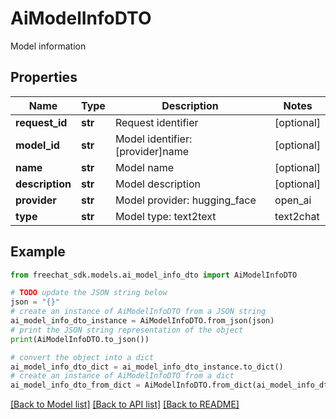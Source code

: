# AiModelInfoDTO

Model information

## Properties

Name | Type | Description | Notes
------------ | ------------- | ------------- | -------------
**request_id** | **str** | Request identifier | [optional] 
**model_id** | **str** | Model identifier: [provider]name | [optional] 
**name** | **str** | Model name | [optional] 
**description** | **str** | Model description | [optional] 
**provider** | **str** | Model provider: hugging_face | open_ai | azure_open_ai | dash_scope | ollama | unknown | [optional] 
**type** | **str** | Model type: text2text | text2chat | text2image | embedding | moderation | [optional] 

## Example

```python
from freechat_sdk.models.ai_model_info_dto import AiModelInfoDTO

# TODO update the JSON string below
json = "{}"
# create an instance of AiModelInfoDTO from a JSON string
ai_model_info_dto_instance = AiModelInfoDTO.from_json(json)
# print the JSON string representation of the object
print(AiModelInfoDTO.to_json())

# convert the object into a dict
ai_model_info_dto_dict = ai_model_info_dto_instance.to_dict()
# create an instance of AiModelInfoDTO from a dict
ai_model_info_dto_from_dict = AiModelInfoDTO.from_dict(ai_model_info_dto_dict)
```
[[Back to Model list]](../README.md#documentation-for-models) [[Back to API list]](../README.md#documentation-for-api-endpoints) [[Back to README]](../README.md)


